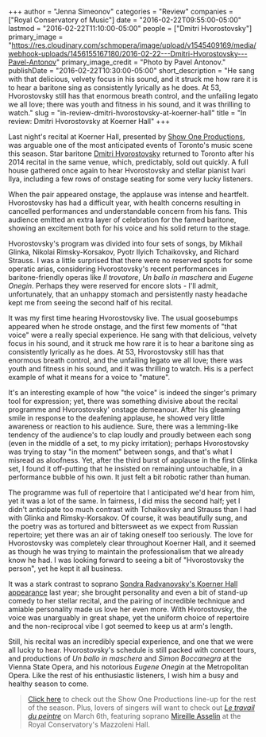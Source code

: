+++
author = "Jenna Simeonov"
categories = "Review"
companies = ["Royal Conservatory of Music"]
date = "2016-02-22T09:55:00-05:00"
lastmod = "2016-02-22T11:10:00-05:00"
people = ["Dmitri Hvorostovsky"]
primary_image = "https://res.cloudinary.com/schmopera/image/upload/v1545409169/media/webhook-uploads/1456155167180/2016-02-22---Dmitri-Hvorostovsky---Pavel-Antonov"
primary_image_credit = "Photo by Pavel Antonov."
publishDate = "2016-02-22T10:30:00-05:00"
short_description = "He sang with that delicious, velvety focus in his sound, and it struck me how rare it is to hear a baritone sing as consistently lyrically as he does. At 53, Hvorostovsky still has that enormous breath control, and the unfailing legato we all love; there was youth and fitness in his sound, and it was thrilling to watch."
slug = "in-review-dmitri-hvorostovsky-at-koerner-hall"
title = "In review: Dmitri Hvorostovsky at Koerner Hall"
+++

Last night's recital at Koerner Hall, presented by [Show One Productions](http://www.showoneproductions.ca/), was arguable one of the most anticipated events of Toronto's music scene this season. Star baritone [Dmitri Hvorostovsky](/scene/people/dmitri-hvorostovsky/) returned to Toronto after his 2014 recital in the same venue, which, predictably, sold out quickly. A full house gathered once again to hear Hvorostovsky and stellar pianist Ivari Ilya, including a few rows of onstage seating for some very lucky listeners.

When the pair appeared onstage, the applause was intense and heartfelt. Hvorostovsky has had a difficult year, with health concerns resulting in cancelled performances and understandable concern from his fans. This audience emitted an extra layer of celebration for the famed baritone, showing an excitement both for his voice and his solid return to the stage.

Hvorostovsky's program was divided into four sets of songs, by Mikhail Glinka, Nikolai Rimsky-Korsakov, Pyotr Ilyich Tchaikovsky, and Richard Strauss. I was a little surprised that there were no reserved spots for some operatic arias, considering Hvorostovsky's recent performances in baritone-friendly operas like *Il trovatore*, *Un ballo in maschera* and *Eugene Onegin*. Perhaps they were reserved for encore slots - I'll admit, unfortunately, that an unhappy stomach and persistently nasty headache kept me from seeing the second half of his recital.

It was my first time hearing Hvorostovsky live. The usual goosebumps appeared when he strode onstage, and the first few moments of "that voice" were a really special experience. He sang with that delicious, velvety focus in his sound, and it struck me how rare it is to hear a baritone sing as consistently lyrically as he does. At 53, Hvorostovsky still has that enormous breath control, and the unfailing legato we all love; there was youth and fitness in his sound, and it was thrilling to watch. His is a perfect example of what it means for a voice to "mature".

It's an interesting example of how "the voice" is indeed the singer's primary tool for expression; yet, there was something divisive about the recital programme and Hvorostovsky' onstage demeanour. After his gleaming smile in response to the deafening applause, he showed very little awareness or reaction to his audience. Sure, there was a lemming-like tendency of the audience's to clap loudly and proudly between each song (even in the middle of a set, to my picky irritation); perhaps Hvorostovsky was trying to stay "in the moment" between songs, and that's what I misread as aloofness. Yet, after the third burst of applause in the first Glinka set, I found it off-putting that he insisted on remaining untouchable, in a performance bubble of his own. It just felt a bit robotic rather than human.

The programme was full of repertoire that I anticipated we'd hear from him, yet it was a lot of the same. In fairness, I did miss the second half; yet I didn't anticipate too much contrast with Tchaikovsky and Strauss than I had with Glinka and Rimsky-Korsakov. Of course, it was beautifully sung, and the poetry was as tortured and bittersweet as we expect from Russian repertoire; yet there was an air of taking oneself too seriously. The love for Hvorostovsky was completely clear throughout Koerner Hall, and it seemed as though he was trying to maintain the professionalism that we already know he had. I was looking forward to seeing a bit of "Hvorostovsky the person", yet he kept it all business.

It was a stark contrast to soprano [Sondra Radvanovsky's Koerner Hall appearance](/in-review-sondra-radvanovsky-at-koerner-hall/) last year; she brought personality and even a bit of stand-up comedy to her stellar recital, and the pairing of incredible technique and amiable personality made us love her even more. With Hvorostovsky, the voice was unarguably in great shape, yet the uniform choice of repertoire and the non-reciprocal vibe I got seemed to keep us at arm's length. 

Still, his recital was an incredibly special experience, and one that we were all lucky to hear. Hvorostovsky's schedule is still packed with concert tours, and productions of *Un ballo in maschera* and *Simon Boccanegra* at the Vienna State Opera, and his notorious *Eugene Onegin* at the Metropolitan Opera. Like the rest of his enthusiastic listeners, I wish him a busy and healthy season to come.

> [Click here](http://www.showoneproductions.ca/upcoming-events.aspx) to check out the Show One Productions line-up for the rest of the season. Plus, lovers of singers will want to check out [*Le travail du peintre*](http://performance.rcmusic.ca/event/songmasters_2) on March 6th, featuring soprano [Mireille Asselin](/scene/people/mireille-asselin/) at the Royal Conservatory's Mazzoleni Hall.
